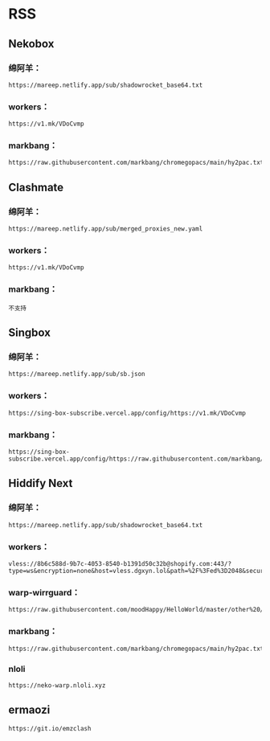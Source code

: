 # RSS

## Nekobox

### 绵阿羊：  
```
https://mareep.netlify.app/sub/shadowrocket_base64.txt
```
### workers：  
```
https://v1.mk/VDoCvmp
```
### markbang：  
```
https://raw.githubusercontent.com/markbang/chromegopacs/main/hy2pac.txt
```

## Clashmate

### 绵阿羊：  
```
https://mareep.netlify.app/sub/merged_proxies_new.yaml
```
### workers：  
```
https://v1.mk/VDoCvmp
```
### markbang：  
```
不支持
```

## Singbox

### 绵阿羊：  
```
https://mareep.netlify.app/sub/sb.json
```
### workers：  
```
https://sing-box-subscribe.vercel.app/config/https://v1.mk/VDoCvmp
```
### markbang：  
```
https://sing-box-subscribe.vercel.app/config/https://raw.githubusercontent.com/markbang/chromegopacs/main/hy2pac.txt
```

## Hiddify Next

### 绵阿羊：  
```
https://mareep.netlify.app/sub/shadowrocket_base64.txt
```
### workers：  
```
vless://8b6c588d-9b7c-4053-8540-b1391d50c32b@shopify.com:443/?type=ws&encryption=none&host=vless.dgxyn.lol&path=%2F%3Fed%3D2048&security=tls&sni=vless.dgxyn.lol&fp=random&packetEncoding=xudp#shopify.com
```
### warp-wirrguard：
```
https://raw.githubusercontent.com/moodHappy/HelloWorld/master/other%20/Wireguard%2BWorkers.yaml#wirrguard
```
### markbang：  
```
https://raw.githubusercontent.com/markbang/chromegopacs/main/hy2pac.txt
```
### nloli
```
https://neko-warp.nloli.xyz
```
## ermaozi
```
https://git.io/emzclash
```
